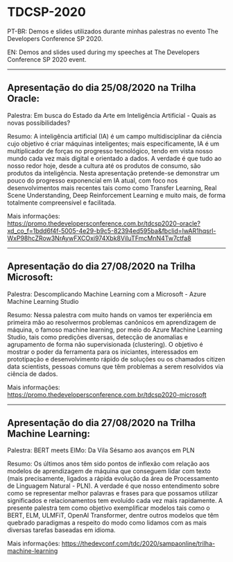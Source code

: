 # TDCSP-2020

PT-BR: Demos e slides utilizados durante minhas palestras no evento The Developers Conference SP 2020. 

EN: Demos and slides used during my speeches at The Developers Conference SP 2020 event.

------------------------------------------------
Apresentação do dia 25/08/2020 na Trilha Oracle:
------------------------------------------------

Palestra: Em busca do Estado da Arte em Inteligência Artificial - Quais as novas possibilidades?

Resumo: A inteligência artificial (IA) é um campo multidisciplinar da ciência cujo objetivo é criar máquinas inteligentes; mais especificamente, IA é um multiplicador de forças no progresso tecnológico, tendo em vista nosso mundo cada vez mais digital e orientado a dados. A verdade é que tudo ao nosso redor hoje, desde a cultura até os produtos de consumo, são produtos da inteligência. Nesta apresentação pretende-se demonstrar um pouco do progresso exponencial em IA atual, com foco nos desenvolvimentos mais recentes tais como como Transfer Learning, Real Scene Understanding, Deep Reinforcement Learning e muito mais, de forma totalmente compreensível e facilitada.

Mais informações: https://promo.thedevelopersconference.com.br/tdcsp2020-oracle?xd_co_f=1bdd6f4f-5005-4e29-b9c5-82394ed595ba&fbclid=IwAR1hqsrl-WxP98hcZRow3NrAywFXCOxi974Xbk8ViIuTFmcMnN4Tw7ctfa8

---------------------------------------------------
Apresentação do dia 27/08/2020 na Trilha Microsoft:
---------------------------------------------------

Palestra: Descomplicando Machine Learning com a Microsoft - Azure Machine Learning Studio

Resumo: Nessa palestra com muito hands on vamos ter experiência em primeira mão ao resolvermos problemas canônicos em aprendizagem de máquina, o famoso machine learning, por meio do Azure Machine Learning Studio, tais como predições diversas, detecção de anomalias e agrupamento de forma não supervisionada (clustering). O objetivo é mostrar o poder da ferramenta para os iniciantes, interessados em prototipação e desenvolvimento rápido de soluções ou os chamados citizen data scientists, pessoas comuns que têm problemas a serem resolvidos via ciência de dados.

Mais informações: https://promo.thedevelopersconference.com.br/tdcsp2020-microsoft

----------------------------------------------------------
Apresentação do dia 27/08/2020 na Trilha Machine Learning:
----------------------------------------------------------

Palestra: BERT meets ElMo: Da Vila Sésamo aos avanços em PLN

Resumo: Os últimos anos têm sido pontos de inflexão com relação aos modelos de aprendizagem de máquina que conseguem lidar com texto (mais precisamente, ligados a rápida evolução da área de Processamento de Linguagem Natural - PLN). A verdade é que nosso entendimento sobre como se representar melhor palavras e frases para que possamos utilizar significados e relacionamentos tem evoluído cada vez mais rapidamente. A presente palestra tem como objetivo exemplificar modelos tais como o BERT, ELM, ULMFiT, OpenAI Transformer, dentre outros modelos que têm quebrado paradigmas a respeito do modo como lidamos com as mais diversas tarefas baseadas em idioma.

Mais informações: https://thedevconf.com/tdc/2020/sampaonline/trilha-machine-learning
